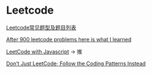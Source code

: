 # Leetcode

[Leetcode常见题型及题目列表](https://zhuanlan.zhihu.com/p/341176507)

[After 900 leetcode problems here is what I learned](https://iorilan.medium.com/after-900-leetcode-problems-here-is-what-i-learned-4d39b17e0853)

[LeetCode with Javascript](https://skyyen999.gitbooks.io/-leetcode-with-javascript/content/) -> 推

[Don’t Just LeetCode; Follow the Coding Patterns Instead](https://levelup.gitconnected.com/dont-just-leetcode-follow-the-coding-patterns-instead-4beb6a197fdb)